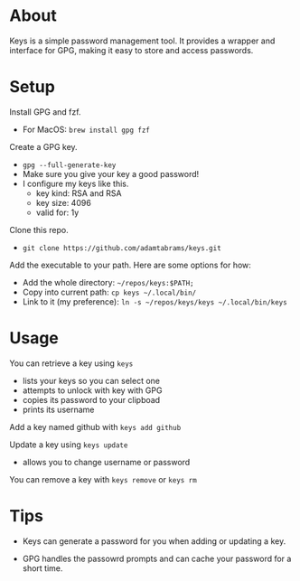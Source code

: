 # About

Keys is a simple password management tool. It provides a wrapper and interface
for GPG, making it easy to store and access passwords.


# Setup

Install GPG and fzf.
* For MacOS: `brew install gpg fzf`

Create a GPG key.
* `gpg --full-generate-key`
* Make sure you give your key a good password!
* I configure my keys like this.
    * key kind: RSA and RSA
    * key size: 4096
    * valid for: 1y

Clone this repo.
* `git clone https://github.com/adamtabrams/keys.git`

Add the executable to your path. Here are some options for how:
* Add the whole directory: `~/repos/keys:$PATH;`
* Copy into current path: `cp keys ~/.local/bin/`
* Link to it (my preference): `ln -s ~/repos/keys/keys ~/.local/bin/keys`


# Usage

You can retrieve a key using `keys`
* lists your keys so you can select one
* attempts to unlock with key with GPG
* copies its password to your clipboad
* prints its username

Add a key named github with `keys add github`

Update a key using `keys update`
* allows you to change username or password

You can remove a key with `keys remove` or `keys rm`


# Tips

* Keys can generate a password for you when adding or updating a key.

* GPG handles the passowrd prompts and can cache your password for a short time.
